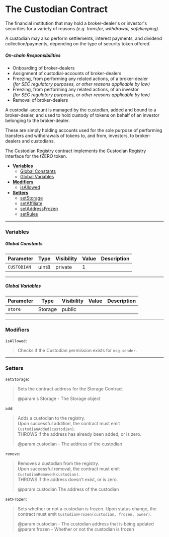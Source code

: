 
# The Custodian Contract

The financial institution that may hold a broker-dealer's or investor's securities for a variety of reasons _(e.g. transfer, withdrawal, safekeeping)_.

A custodian may also perform settlements, interest payments, and dividend
collection/payments, depending on the type of security token offered.

##### On-chain Responsibilities

 - Onboarding of broker-dealers
 - Assignment of custodial-accounts of broker-dealers
 - Freezing, from performing any related actions, of a broker-dealer  
   _(for SEC regulatory purposes, or other reasons applicable by law)_
 - Freezing, from performing any related actions, of an investor  
   _(for SEC regulatory purposes, or other reasons applicable by law)_
 - Removal of broker-dealers


 A custodial-account is managed by the custodian, added and bound to a broker-dealer, and used to hold custody of tokens on behalf of an investor belonging to the broker-dealer.

 These are simply holding accounts used for the sole purpose of performing transfers and withdrawals of tokens to, and from, investors, to broker-dealers and custodians.

The Custodian Registry contract implements the Custodian Registry Interface for the tZERO token.

* **[Variables](#variables)**
  * [Global Constants](#globalconstants)
  * [Global Variables](#globalvariables)
* **[Modifiers](#modifiers)**
    * [isAllowed](#modifierisallowed)
* **[Setters](#setters)**
    * [setStorage](#setterssetstorage)
    * [setAffiliate](#setterssetaffiliate)
    * [setAddressFrozen](#setterssetaddressfrozen)
    * [setRules](#setterssetrules)


____

<a id="variables"></a>
### Variables

<a id="globalconstants"></a>
##### Global Constants
Parameter           | Type    | Visibility    | Value           | Description
------------------- | ------- | ------------- | --------------- | ----------------
`CUSTODIAN`         | uint8   | private       | 1               |

____

<a id="globalvariables"></a>
##### Global Variables
Parameter           | Type    | Visibility    | Value           | Description
------------------- | ---------- | ------------- | ------- | -----------------------
`store`             | Storage    | public        |         |
____

<a id="modifiers"></a>
### Modifiers
<a id="modifierisallowed"></a>
`isAllowed`:
> Checks if the Custodian permission exists for `msg.sender`.


-----
<a id="setters"></a>
### Setters

<a id="setterssetstorage"></a>
`setStorage`:
> Sets the contract address for the Storage Contract
>
> @param s Storage - The Storage object


<a id="settersadd"></a>
`add`:
>  Adds a custodian to the registry.  
>  Upon successful addition, the contract must emit `CustodianAdded(custodian)`.  
>  THROWS if the address has already been added, or is zero.
>
>  @param custodian - The address of the custodian


<a id="settersremove"></a>
`remove`:
>  Removes a custodian from the registry.  
>  Upon successful removal, the contract must emit `CustodianRemoved(custodian)`.  
>  THROWS if the address doesn't exist, or is zero.  
>
>  @param custodian The address of the custodian


<a id="setterssetfrozen"></a>
`setFrozen`:
>  Sets whether or not a custodian is frozen.
>  Upon status change, the contract must emit `CustodianFrozen(custodian, frozen, owner)`.
>
>  @param custodian - The custodian address that is being updated  
>  @param frozen -  Whether or not the custodian is frozen
